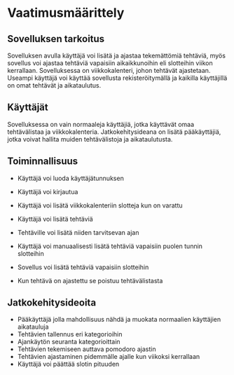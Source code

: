 # Vaatimusmäärittely
## Sovelluksen tarkoitus
Sovelluksen avulla käyttäjä voi lisätä ja ajastaa tekemättömiä tehtäviä, myös sovellus voi ajastaa tehtäviä vapaisiin aikaikkunoihin eli slotteihin viikon kerrallaan. Sovelluksessa on viikkokalenteri, johon tehtävät ajastetaan. Useampi käyttäjä voi käyttää sovellusta rekisteröitymällä ja kaikilla käyttäjillä on omat tehtävät ja  aikataulutus. 

## Käyttäjät
Sovelluksessa on vain normaaleja käyttäjiä, jotka käyttävät omaa tehtävälistaa ja viikkokalenteria. Jatkokehitysideana on lisätä pääkäyttäjiä, jotka voivat hallita muiden tehtävälistoja ja aikataulutusta. 


## Toiminnallisuus
- Käyttäjä voi luoda käyttäjätunnuksen
- Käyttäjä voi kirjautua

- Käyttäjä voi lisätä viikkokalenteriin slotteja kun on varattu
- Käyttäjä voi lisätä tehtäviä
- Tehtäville voi lisätä niiden tarvitsevan ajan
- Käyttäjä voi manuaalisesti lisätä tehtäviä vapaisiin puolen tunnin slotteihin
- Sovellus voi lisätä tehtäviä vapaisiin slotteihin
- Kun tehtävä on ajastettu se poistuu tehtävälistasta

## Jatkokehitysideoita
- Pääkäyttäjä jolla mahdollisuus nähdä ja muokata normaalien käyttäjien aikatauluja
- Tehtävien tallennus eri kategorioihin
- Ajankäytön seuranta kategorioittain
- Tehtävien tekemiseen auttava pomodoro ajastin
- Tehtävien ajastaminen pidemmälle ajalle kun viikoksi kerrallaan
- Käyttäjä voi päättää slotin pituuden

